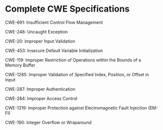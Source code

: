 

# Complete CWE Specifications

CWE-691: Insufficient Control Flow Management

CWE-248: Uncaught Exception

CWE-20: Improper Input Validation

CWE-453: Insecure Default Variable Initialization

CWE-119: Improper Restriction of Operations within the Bounds of a Memory Buffer

CWE-1285: Improper Validation of Specified Index, Position, or Offset in Input

CWE-287: Improper Authentication

CWE-284: Improper Access Control

CWE-1319: Improper Protection against Electromagnetic Fault Injection (EM-FI)

CWE-190: Integer Overflow or Wraparound